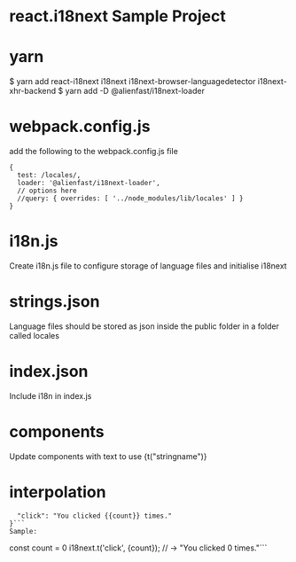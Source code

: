 # react.i18next Sample Project

# yarn
$ yarn add react-i18next i18next i18next-browser-languagedetector i18next-xhr-backend
$ yarn add -D @alienfast/i18next-loader

# webpack.config.js
add the following to the webpack.config.js file


    {
      test: /locales/,
      loader: '@alienfast/i18next-loader',
      // options here
      //query: { overrides: [ '../node_modules/lib/locales' ] }
    }

# i18n.js
Create i18n.js file to configure storage of language files and initialise i18next

# strings.json
Language files should be stored as json inside the public folder in a folder called locales

# index.json
Include i18n in index.js

# components
Update components with text to use {t("stringname")}

# interpolation
```{
  "click": "You clicked {{count}} times."
}```
Sample:
```
const count = 0
i18next.t('click', {count});
// -> "You clicked 0 times."```

